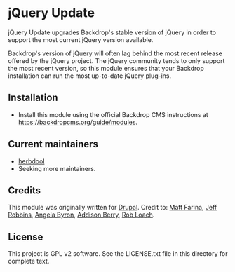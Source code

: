 # jQuery Update

jQuery Update upgrades Backdrop's stable version of jQuery in order to
support the most current jQuery version available.

Backdrop's version of jQuery will often lag behind the most recent
release offered by the jQuery project. The jQuery community tends to only
support the most recent version, so this module ensures that your Backdrop
installation can run the most up-to-date jQuery plug-ins.

## Installation

* Install this module using the official Backdrop CMS instructions at
  <https://backdropcms.org/guide/modules>.

## Current maintainers

* [herbdool](https://github.com/herbdool)
* Seeking more maintainers.

## Credits

This module was originally written for
[Drupal](https://drupal.org/project/jquery_update).
Credit to: [Matt Farina](https://www.drupal.org/u/mfer),
[Jeff Robbins](https://www.drupal.org/u/jjeff),
[Angela Byron](https://www.drupal.org/u/webchick),
[Addison Berry](https://www.drupal.org/u/add1sun),
[Rob Loach](https://www.drupal.org/u/RobLoach).

## License

This project is GPL v2 software. See the LICENSE.txt file in this directory for
complete text.
